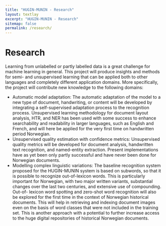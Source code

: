 ```yaml
---
title: "HUGIN-MUNIN - Research"
layout: textlay
excerpt: "HUGIN-MUNIN - Research"
sitemap: false
permalink: /research/
---
```


# Research

Learning from unlabelled or partly labelled data is a great challenge for machine learning in
general. This project will produce insights and methods for semi- and unsupervised learning that
can be applied both to other languages and completely different application domains. More
specifically, the project will contribute new knowledge to the following domains:
* Automatic model adaptation: The automatic adaptation of the model to a new type of
document, handwriting, or content will be developed by integrating a self-supervised
adaptation process to the recognition process. Unsupervised learning methodology for
document layout analysis, HTR, and NER has been used with some success to enhance
searchability and readability in larger languages, such as English and French, and will here be
applied for the very first time on handwritten period Norwegian.
* Unsupervised quality estimation with confidence metrics: Unsupervised quality metrics will be
developed for document analysis, handwritten text recognition, and named-entity extraction.
Present implementations have as yet been only partly successful and have never been done
for Norwegian documents.
* Modelling complex linguistic variations: The baseline recognition system proposed for the
HUGIN-MUNIN system is based on subwords, so that it is possible to recognize out-of-lexicon
words. This is particularly important for Norwegian, with two major written variants, substantial changes over the last two centuries, and extensive use of compounding. Out-of-
lexicon word spotting and zero-shot word recognition will also be explored for the first time in the context of Norwegian historical documents. This will help in retrieving and indexing
document images even on the basis of word classes that were not included in the training set. This is another approach with a potential to further increase access to the huge digital
repositories of historical Norwegian documents.
